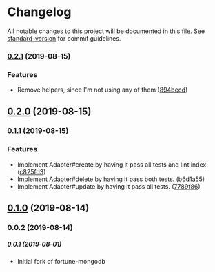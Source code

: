 # Changelog

All notable changes to this project will be documented in this file. See [standard-version](https://github.com/conventional-changelog/standard-version) for commit guidelines.

### [0.2.1](https://github.com/wandertext/fortune-firestore/compare/v0.2.0...v0.2.1) (2019-08-15)


### Features

* Remove helpers, since I'm not using any of them ([894becd](https://github.com/wandertext/fortune-firestore/commit/894becd))

## [0.2.0](https://github.com/wandertext/fortune-firestore/compare/v0.1.1...v0.2.0) (2019-08-15)

### [0.1.1](https://github.com/wandertext/fortune-firestore/compare/v0.1.0...v0.1.1) (2019-08-15)


### Features

* Implement Adapter#create by having it pass all tests and lint index. ([c825fd3](https://github.com/wandertext/fortune-firestore/commit/c825fd3))
* Implement Adapter#delete by having it pass both tests. ([b6d1a55](https://github.com/wandertext/fortune-firestore/commit/b6d1a55))
* Implement Adapter#update by having it pass all tests. ([7789f86](https://github.com/wandertext/fortune-firestore/commit/7789f86))

## [0.1.0](https://github.com/wandertext/fortune-firestore/compare/v0.0.2...v0.1.0) (2019-08-14)

### 0.0.2 (2019-08-14)

##### 0.0.1 (2019-08-01)
- Initial fork of fortune-mongodb
